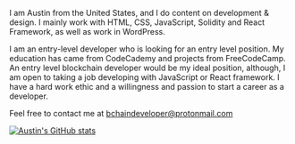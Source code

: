   I am Austin from the United States, and I do content on development & design. I mainly work with HTML, CSS, JavaScript, Solidity and React Framework, as well as work in WordPress.
  
  I am an entry-level developer who is looking for an entry level position. My education has came from CodeCademy and projects from FreeCodeCamp. An entry level blockchain developer would be my ideal position, although, I am open to taking a job developing with JavaScript or React framework. I have a hard work ethic and a willingness and passion to start a career as a developer.
  
  Feel free to contact me at bchaindeveloper@protonmail.com


[![Austin's GitHub stats](https://github-readme-stats.vercel.app/api?username=bchaindeveloper)](https://github.com/anuraghazra/github-readme-stats)
